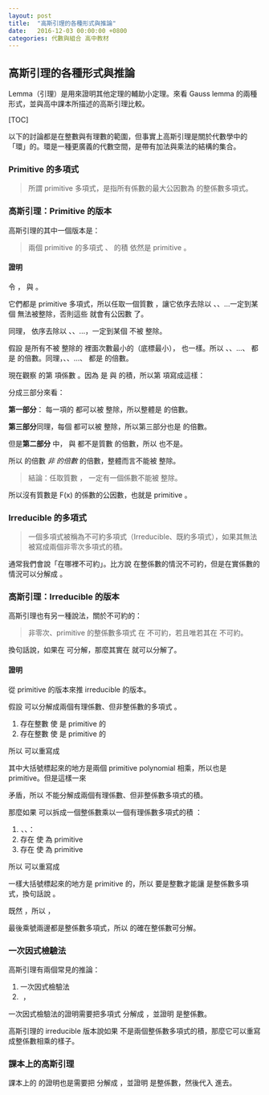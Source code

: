 ```yaml
---
layout: post
title:  "高斯引理的各種形式與推論"
date:   2016-12-03 00:00:00 +0800
categories: 代數與組合 高中教材
---
```


高斯引理的各種形式與推論
----------------------------------------

Lemma（引理）是用來證明其他定理的輔助小定理。來看 Gauss lemma 的兩種形式，並與高中課本所描述的高斯引理比較。

[TOC]

以下的討論都是在整數與有理數的範圍，但事實上高斯引理是關於代數學中的「環」的。環是一種更廣義的代數空間，是帶有加法與乘法的結構的集合。

### Primitive 的多項式

>所謂 primitive 多項式，是指所有係數的最大公因數為 <script type="math/tex">1</script> 的整係數多項式。

### 高斯引理：Primitive 的版本

高斯引理的其中一個版本是：

> 兩個 primitive 的多項式 <script type="math/tex">a(x)</script>、<script type="math/tex">b(x)</script> 的積 <script type="math/tex">F(x)=a(x)b(x)</script>依然是 primitive 。

#### 證明

令 <script type="math/tex">a(x)=a_nx^n+a_{n-1}x^{n-1}+...+a_0</script>，
與 <script type="math/tex">b(x)=b_mx^m+b_{n-1}x^{n-1}+...+b_0</script>。

它們都是 primitive 多項式，所以任取一個質數 <script type="math/tex">p</script>，讓它依序去除以 <script type="math/tex">a_0</script>、<script type="math/tex">a_1</script>、...一定到某個 <script type="math/tex">a_i</script> 無法被整除，否則這些 <script type="math/tex">\{a_k\}</script> 就會有公因數 <script type="math/tex">p</script> 了。

同理，<script type="math/tex">p</script> 依序去除以 <script type="math/tex">b_0</script>、<script type="math/tex">b_1</script>、...，一定到某個 <script type="math/tex">b_j</script> 不被 <script type="math/tex">p</script> 整除。

假設 <script type="math/tex">a_i</script> 是所有不被 <script type="math/tex">p</script> 整除的 <script type="math/tex">\{a_k\}</script> 裡面次數最小的（底標最小），<script type="math/tex">b_j</script> 也一樣。所以 <script type="math/tex">a_0</script>、<script type="math/tex">a_1</script>、...、<script type="math/tex">a_{i-1}</script> 都是 <script type="math/tex">p</script> 的倍數。同理，<script type="math/tex">b_0</script>、<script type="math/tex">b_1</script>、...、<script type="math/tex">b_{j-1}</script> 都是 <script type="math/tex">p</script> 的倍數。

現在觀察 <script type="math/tex">F(x)</script> 的第 <script type="math/tex">x^{i+j}</script> 項係數 <script type="math/tex">f_{i+j}</script>。因為 <script type="math/tex">F(x)</script> 是 <script type="math/tex">a(x)</script> 與 <script type="math/tex">b(x)</script> 的積，所以第 <script type="math/tex">x^{i+j}</script> 項寫成這樣：

<script type="math/tex; mode=display"> f_{i+j}x^{i+j} = (a_0b_{i+j}+a_1b_{i+j-1}+...+a_ib_j+...+a_{i+j-1}b_1+a_{i+j}b_0)x^{i+j}</script>

分成三部分來看：

<script type="math/tex; mode=display"> f_{i+j} = \underset{\mathrm{first\ part}}{(a_0b_{i+j}+a_1b_{i+j-1}+...+a_{i-1}b_{j+1})}+\underset{\mathrm{second\ part}}{a_ib_j}+\underset{\mathrm{third\ part}}{(a_{i+1}b_{j-1}+...+a_{i+j-1}b_1+a_{i+j}b_0)}</script>

**第一部分**：<script type="math/tex">a_0b_{i+j}+a_1b_{i+j-1}+...+a_{i-1}b_{j+1}</script> 每一項的 <script type="math/tex">a_{k<i}</script> 都可以被 <script type="math/tex">p</script> 整除，所以整體是 <script type="math/tex">p</script> 的倍數。

**第三部分**同理，每個 <script type="math/tex">b_{k<i}</script> 都可以被 <script type="math/tex">p</script> 整除，所以第三部分也是 <script type="math/tex">p</script> 的倍數。

但是**第二部分** <script type="math/tex">a_ib_j</script> 中，<script type="math/tex">a_i</script> 與 <script type="math/tex">b_j</script> 都不是質數 <script type="math/tex">p</script> 的倍數，所以 <script type="math/tex">a_ib_j</script> 也不是。

 所以 <script type="math/tex"> f_{i+j}=p</script> 的倍數 <script type="math/tex">+</script> *非 <script type="math/tex">p</script> 的倍數* <script type="math/tex">+</script> <script type="math/tex">p</script> 的倍數，整體而言不能被 <script type="math/tex">p</script> 整除。

> 結論：任取質數 <script type="math/tex">p</script>，<script type="math/tex">F(x)</script> 一定有一個係數不能被 <script type="math/tex">p</script> 整除。

所以沒有質數是 F(x) 的係數的公因數，也就是 <script type="math/tex">F(x)</script> primitive 。

### Irreducible 的多項式

> 一個多項式被稱為不可約多項式（Irreducible、既約多項式），如果其無法被寫成兩個非零次多項式的積。

通常我們會說「在哪裡不可約」。比方說 <script type="math/tex">x^2-2</script> 在整係數的情況不可約，但是在實係數的情況可以分解成 <script type="math/tex">(x-\sqrt 2)(x+\sqrt 2)</script>。

### 高斯引理：Irreducible 的版本

高斯引理也有另一種說法，關於不可約的：

> 非零次、primitive 的整係數多項式 <script type="math/tex">F(x)</script> 在 <script type="math/tex">\mathbb{Z}[x]</script> 不可約，若且唯若其在 <script type="math/tex">\mathbb{Q}[x]</script> 不可約。

換句話說，如果在 <script type="math/tex">\mathbb{Q}[x]</script> 可分解，那麼其實在  <script type="math/tex">\mathbb{Z}[x]</script> 就可以分解了。

#### 證明

從 primitive 的版本來推 irreducible 的版本。

假設 <script type="math/tex">F(x)</script> 可以分解成兩個有理係數、但非整係數的多項式 <script type="math/tex">F(x)=a(x)b(x)</script>。

1. 存在整數 <script type="math/tex">p>1</script> 使 <script type="math/tex">pa(x)</script> 是 primitive 的
2. 存在整數 <script type="math/tex">q>1</script> 使 <script type="math/tex">qb(x)</script> 是 primitive 的

所以 <script type="math/tex">F(x)=a(x)b(x)</script> 可以重寫成

<script type="math/tex; mode=display"> F(x)=\frac{1}{pq}\cdot  \underbrace{pa(x)\cdot qb(x)}</script>

其中大括號標起來的地方是兩個 primitive polynomial 相乘，所以也是 primitive。但是這樣一來

<script type="math/tex; mode=display"> F(x)=\frac{\mathrm{some\ primitive\ polynomial}}{pq} \notin \mathbb{Z}[x]</script>

矛盾，所以<script type="math/tex">F(x)</script> 不能分解成兩個有理係數、但非整係數多項式的積。

那麼如果 <script type="math/tex">F(x)</script> 可以拆成一個整係數乘以一個有理係數多項式的積 <script type="math/tex">F(x)=c(x)d(x)</script>：

1.  <script type="math/tex">c \in \mathbb{Z}[x]</script>、<script type="math/tex">d \in \mathbb{Q}[x]</script>、<script type="math/tex">d \notin \mathbb{Z}[x]</script>：
2. 存在 <script type="math/tex">p</script> 使 <script type="math/tex">\frac{1}{p}c(x)</script> 為 primitive
3. 存在 <script type="math/tex">q</script> 使 <script type="math/tex">qd(x)</script> 為 primitive

所以 <script type="math/tex">F(x)=c(x)d(x)</script> 可以重寫成

<script type="math/tex; mode=display">F(x) = \frac{p}{q}\cdot\underbrace{\frac{1}{p}c(x)\cdot qd(x)}</script>

一樣大括號標起來的地方是 primitive 的，所以 <script type="math/tex">\frac{p}{q}</script> 要是整數才能讓 <script type="math/tex">F(x)</script> 是整係數多項式，換句話說 <script type="math/tex">p\ |\ q</script>。

既然 <script type="math/tex">p\ |\ q</script>，所以 <script type="math/tex">p=nq</script>，

<script type="math/tex; mode=display">F(x) = c(x)d(x) = \frac{1}{p}c(x)\cdot pd(x) = \frac{1}{p}c(x)\cdot nqd(x)</script>

最後乘號兩邊都是整係數多項式，所以 <script type="math/tex">F(x)</script> 的確在整係數可分解。

### 一次因式檢驗法

高斯引理有兩個常見的推論：

1. 一次因式檢驗法
2.  <script type="math/tex">p-q\ |\ f(1)</script> ，<script type="math/tex">p+q\ |\ f(-1)</script>

一次因式檢驗法的證明需要把多項式 <script type="math/tex">F(x)</script> 分解成 <script type="math/tex">(px-q)Q(x)</script>，並證明 <script type="math/tex">Q(x)</script> 是整係數。

高斯引理的 irreducible 版本說如果 <script type="math/tex">(px-q)Q(x)</script> 不是兩個整係數多項式的積，那麼它可以重寫成整係數相乘的樣子。

### 課本上的高斯引理

課本上的 <script type="math/tex">p-q\ |\ f(1)</script> 的證明也是需要把 <script type="math/tex">F(x)</script> 分解成 <script type="math/tex">(px-q)Q(x)</script>，並證明 <script type="math/tex">Q(x)</script> 是整係數，然後代入 <script type="math/tex">x=1</script> 進去。